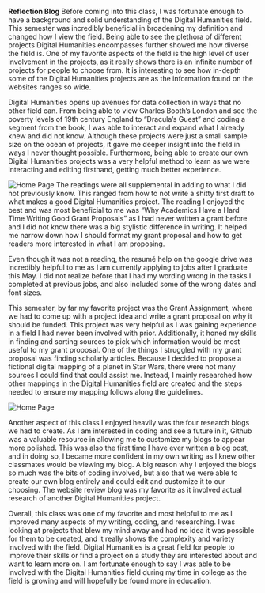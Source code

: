 **Reflection Blog**
Before coming into this class, I was fortunate enough to have a background and solid understanding of the Digital Humanities field. This semester was incredibly beneficial in broadening my definition and changed how I view the field. Being able to see the plethora of different projects Digital Humanities encompasses further showed me how diverse the field is. One of my favorite aspects of the field is the high level of user involvement in the projects, as it really shows there is an infinite number of projects for people to choose from. It is interesting to see how in-depth some of the Digital Humanities projects are as the information found on the websites ranges so wide.

Digital Humanities opens up avenues for data collection in ways that no other field can. From being able to view Charles Booth’s London and see the poverty levels of 19th century England to “Dracula’s Guest” and coding a segment from the book, I was able to interact and expand what I already knew and did not know. Although these projects were just a small sample size on the ocean of projects, it gave me deeper insight into the field in ways I never thought possible. Furthermore, being able to create our own Digital Humanities projects was a very helpful method to learn as we were interacting and editing firsthand, getting much better experience.

![Home Page](https://longdavis5.github.io/Davis-Long/images/cbooth1.png)
The readings were all supplemental in adding to what I did not previously know. This ranged from how to not write a shitty first draft to what makes a good Digital Humanities project. The reading I enjoyed the best and was most beneficial to me was “Why Academics Have a Hard Time Writing Good Grant Proposals” as I had never written a grant before and I did not know there was a big stylistic difference in writing. It helped me narrow down how I should format my grant proposal and how to get readers more interested in what I am proposing.

Even though it was not a reading, the resumé help on the google drive was incredibly helpful to me as I am currently applying to jobs after I graduate this May. I did not realize before that I had my wording wrong in the tasks I completed at previous jobs, and also included some of the wrong dates and font sizes.

This semester, by far my favorite project was the Grant Assignment, where we had to come up with a project idea and write a grant proposal on why it should be funded. This project was very helpful as I was gaining experience in a field I had never been involved with prior. Additionally, it honed my skills in finding and sorting sources to pick which information would be most useful to my grant proposal.
One of the things I struggled with my grant proposal was finding scholarly articles. Because I decided to propose a fictional digital mapping of a planet in Star Wars, there were not many sources I could find that could assist me. Instead, I mainly researched how other mappings in the Digital Humanities field are created and the steps needed to ensure my mapping follows along the guidelines.

![Home Page](https://longdavis5.github.io/Davis-Long/images/grantproposal.png)

Another aspect of this class I enjoyed heavily was the four research blogs we had to create. As I am interested in coding and see a future in it, Github was a valuable resource in allowing me to customize my blogs to appear more polished. This was also the first time I have ever written a blog post, and in doing so, I became more confident in my own writing as I knew other classmates would be viewing my blog.
A big reason why I enjoyed the blogs so much was the bits of coding involved, but also that we were able to create our own blog entirely and could edit and customize it to our choosing. The website review blog was my favorite as it involved actual research of another Digital Humanities project. 

Overall, this class was one of my favorite and most helpful to me as I improved many aspects of my writing, coding, and researching. I was looking at projects that blew my mind away and had no idea it was possible for them to be created, and it really shows the complexity and variety involved with the field. Digital Humanities is a great field for people to improve their skills or find a project on a study they are interested about and want to learn more on. I am fortunate enough to say I was able to be involved with the Digital Humanities field during my time in college as the field is growing and will hopefully be found more in education.

